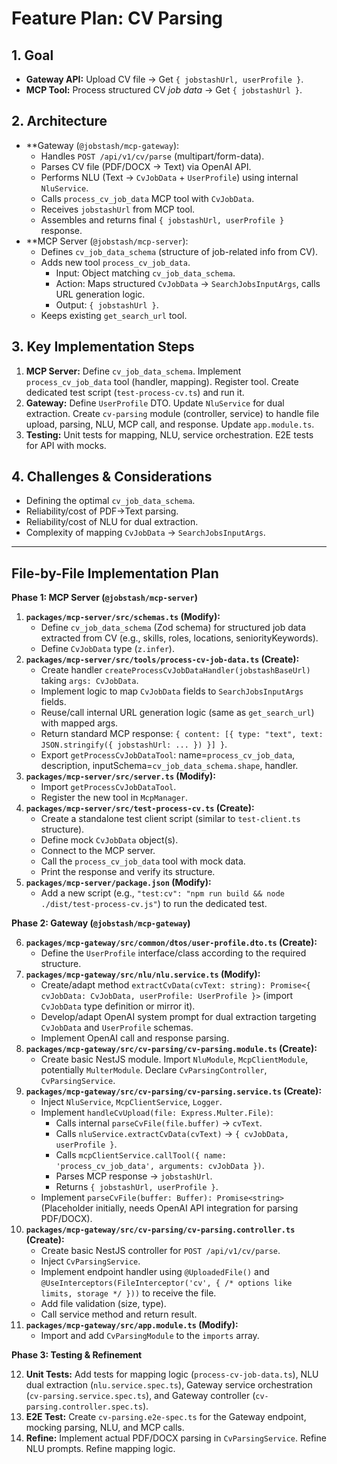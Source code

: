 # Feature Plan: CV Parsing

## 1. Goal

-   **Gateway API:** Upload CV file -> Get `{ jobstashUrl, userProfile }`.
-   **MCP Tool:** Process structured CV *job data* -> Get `{ jobstashUrl }`.

## 2. Architecture

-   **Gateway (`@jobstash/mcp-gateway`):
    -   Handles `POST /api/v1/cv/parse` (multipart/form-data).
    -   Parses CV file (PDF/DOCX -> Text) via OpenAI API.
    -   Performs NLU (Text -> `CvJobData` + `UserProfile`) using internal `NluService`.
    -   Calls `process_cv_job_data` MCP tool with `CvJobData`.
    -   Receives `jobstashUrl` from MCP tool.
    -   Assembles and returns final `{ jobstashUrl, userProfile }` response.
-   **MCP Server (`@jobstash/mcp-server`):
    -   Defines `cv_job_data_schema` (structure of job-related info from CV).
    -   Adds new tool `process_cv_job_data`.
        -   Input: Object matching `cv_job_data_schema`.
        -   Action: Maps structured `CvJobData` -> `SearchJobsInputArgs`, calls URL generation logic.
        -   Output: `{ jobstashUrl }`.
    -   Keeps existing `get_search_url` tool.

## 3. Key Implementation Steps

1.  **MCP Server:** Define `cv_job_data_schema`. Implement `process_cv_job_data` tool (handler, mapping). Register tool. Create dedicated test script (`test-process-cv.ts`) and run it.
2.  **Gateway:** Define `UserProfile` DTO. Update `NluService` for dual extraction. Create `cv-parsing` module (controller, service) to handle file upload, parsing, NLU, MCP call, and response. Update `app.module.ts`.
3.  **Testing:** Unit tests for mapping, NLU, service orchestration. E2E tests for API with mocks.

## 4. Challenges & Considerations

-   Defining the optimal `cv_job_data_schema`.
-   Reliability/cost of PDF->Text parsing.
-   Reliability/cost of NLU for dual extraction.
-   Complexity of mapping `CvJobData` -> `SearchJobsInputArgs`.

---

## File-by-File Implementation Plan

**Phase 1: MCP Server (`@jobstash/mcp-server`)**

1.  **`packages/mcp-server/src/schemas.ts` (Modify):**
    *   Define `cv_job_data_schema` (Zod schema) for structured job data extracted from CV (e.g., skills, roles, locations, seniorityKeywords).
    *   Define `CvJobData` type (`z.infer`).
2.  **`packages/mcp-server/src/tools/process-cv-job-data.ts` (Create):**
    *   Create handler `createProcessCvJobDataHandler(jobstashBaseUrl)` taking `args: CvJobData`.
    *   Implement logic to map `CvJobData` fields to `SearchJobsInputArgs` fields.
    *   Reuse/call internal URL generation logic (same as `get_search_url`) with mapped args.
    *   Return standard MCP response: `{ content: [{ type: "text", text: JSON.stringify({ jobstashUrl: ... }) }] }`.
    *   Export `getProcessCvJobDataTool`: name=`process_cv_job_data`, description, inputSchema=`cv_job_data_schema.shape`, handler.
3.  **`packages/mcp-server/src/server.ts` (Modify):**
    *   Import `getProcessCvJobDataTool`.
    *   Register the new tool in `McpManager`.
4.  **`packages/mcp-server/src/test-process-cv.ts` (Create):**
    *   Create a standalone test client script (similar to `test-client.ts` structure).
    *   Define mock `CvJobData` object(s).
    *   Connect to the MCP server.
    *   Call the `process_cv_job_data` tool with mock data.
    *   Print the response and verify its structure.
5.  **`packages/mcp-server/package.json` (Modify):**
    *   Add a new script (e.g., `"test:cv": "npm run build && node ./dist/test-process-cv.js"`) to run the dedicated test.

**Phase 2: Gateway (`@jobstash/mcp-gateway`)**

6.  **`packages/mcp-gateway/src/common/dtos/user-profile.dto.ts` (Create):**
    *   Define the `UserProfile` interface/class according to the required structure.
7.  **`packages/mcp-gateway/src/nlu/nlu.service.ts` (Modify):**
    *   Create/adapt method `extractCvData(cvText: string): Promise<{ cvJobData: CvJobData, userProfile: UserProfile }>` (import `CvJobData` type definition or mirror it).
    *   Develop/adapt OpenAI system prompt for dual extraction targeting `CvJobData` and `UserProfile` schemas.
    *   Implement OpenAI call and response parsing.
8.  **`packages/mcp-gateway/src/cv-parsing/cv-parsing.module.ts` (Create):**
    *   Create basic NestJS module. Import `NluModule`, `McpClientModule`, potentially `MulterModule`. Declare `CvParsingController`, `CvParsingService`.
9.  **`packages/mcp-gateway/src/cv-parsing/cv-parsing.service.ts` (Create):**
    *   Inject `NluService`, `McpClientService`, `Logger`.
    *   Implement `handleCvUpload(file: Express.Multer.File)`:
        *   Calls internal `parseCvFile(file.buffer)` -> `cvText`.
        *   Calls `nluService.extractCvData(cvText)` -> `{ cvJobData, userProfile }`.
        *   Calls `mcpClientService.callTool({ name: 'process_cv_job_data', arguments: cvJobData })`.
        *   Parses MCP response -> `jobstashUrl`.
        *   Returns `{ jobstashUrl, userProfile }`.
    *   Implement `parseCvFile(buffer: Buffer): Promise<string>` (Placeholder initially, needs OpenAI API integration for parsing PDF/DOCX).
10. **`packages/mcp-gateway/src/cv-parsing/cv-parsing.controller.ts` (Create):**
    *   Create basic NestJS controller for `POST /api/v1/cv/parse`.
    *   Inject `CvParsingService`.
    *   Implement endpoint handler using `@UploadedFile()` and `@UseInterceptors(FileInterceptor('cv', { /* options like limits, storage */ }))` to receive the file.
    *   Add file validation (size, type).
    *   Call service method and return result.
11. **`packages/mcp-gateway/src/app.module.ts` (Modify):**
    *   Import and add `CvParsingModule` to the `imports` array.

**Phase 3: Testing & Refinement**

12. **Unit Tests:** Add tests for mapping logic (`process-cv-job-data.ts`), NLU dual extraction (`nlu.service.spec.ts`), Gateway service orchestration (`cv-parsing.service.spec.ts`), and Gateway controller (`cv-parsing.controller.spec.ts`).
13. **E2E Test:** Create `cv-parsing.e2e-spec.ts` for the Gateway endpoint, mocking parsing, NLU, and MCP calls.
14. **Refine:** Implement actual PDF/DOCX parsing in `CvParsingService`. Refine NLU prompts. Refine mapping logic. 